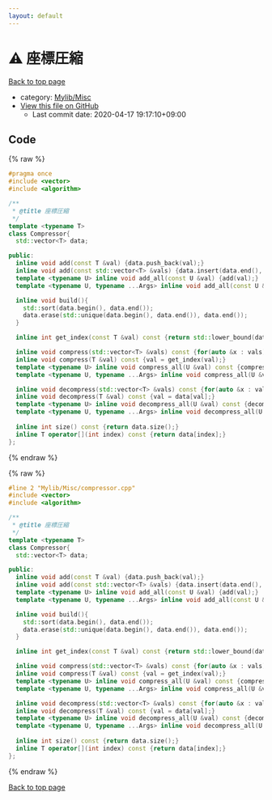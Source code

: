 ```yaml
---
layout: default
---
```


<!-- mathjax config similar to math.stackexchange -->
<script type="text/javascript" async
  src="https://cdnjs.cloudflare.com/ajax/libs/mathjax/2.7.5/MathJax.js?config=TeX-MML-AM_CHTML">
</script>
<script type="text/x-mathjax-config">
  MathJax.Hub.Config({
    TeX: { equationNumbers: { autoNumber: "AMS" }},
    tex2jax: {
      inlineMath: [ ['$','$'] ],
      processEscapes: true
    },
    "HTML-CSS": { matchFontHeight: false },
    displayAlign: "left",
    displayIndent: "2em"
  });
</script>

<script type="text/javascript" src="https://cdnjs.cloudflare.com/ajax/libs/jquery/3.4.1/jquery.min.js"></script>
<script src="https://cdn.jsdelivr.net/npm/jquery-balloon-js@1.1.2/jquery.balloon.min.js" integrity="sha256-ZEYs9VrgAeNuPvs15E39OsyOJaIkXEEt10fzxJ20+2I=" crossorigin="anonymous"></script>
<script type="text/javascript" src="../../../assets/js/copy-button.js"></script>
<link rel="stylesheet" href="../../../assets/css/copy-button.css" />


# :warning: 座標圧縮

<a href="../../../index.html">Back to top page</a>

* category: <a href="../../../index.html#3aaad417c82174440088b5eea559262a">Mylib/Misc</a>
* <a href="{{ site.github.repository_url }}/blob/master/Mylib/Misc/compressor.cpp">View this file on GitHub</a>
    - Last commit date: 2020-04-17 19:17:10+09:00




## Code

<a id="unbundled"></a>
{% raw %}
```cpp
#pragma once
#include <vector>
#include <algorithm>

/**
 * @title 座標圧縮
 */
template <typename T>
class Compressor{
  std::vector<T> data;

public:
  inline void add(const T &val) {data.push_back(val);}
  inline void add(const std::vector<T> &vals) {data.insert(data.end(), vals.begin(), vals.end());}
  template <typename U> inline void add_all(const U &val) {add(val);}
  template <typename U, typename ...Args> inline void add_all(const U &val, const Args&... args) {add(val); add_all(args...);}

  inline void build(){
    std::sort(data.begin(), data.end());
    data.erase(std::unique(data.begin(), data.end()), data.end());
  }

  inline int get_index(const T &val) const {return std::lower_bound(data.begin(), data.end(), val) - data.begin();}

  inline void compress(std::vector<T> &vals) const {for(auto &x : vals) x = get_index(x);}
  inline void compress(T &val) const {val = get_index(val);}
  template <typename U> inline void compress_all(U &val) const {compress(val);}
  template <typename U, typename ...Args> inline void compress_all(U &val, Args&... args) const {compress(val); compress_all(args...);}

  inline void decompress(std::vector<T> &vals) const {for(auto &x : vals) x = data[x];}
  inline void decompress(T &val) const {val = data[val];}
  template <typename U> inline void decompress_all(U &val) const {decompress(val);}
  template <typename U, typename ...Args> inline void decompress_all(U &val, Args&... args) const {decompress(val); decompress_all(args...);}
  
  inline int size() const {return data.size();}
  inline T operator[](int index) const {return data[index];}
};

```
{% endraw %}

<a id="bundled"></a>
{% raw %}
```cpp
#line 2 "Mylib/Misc/compressor.cpp"
#include <vector>
#include <algorithm>

/**
 * @title 座標圧縮
 */
template <typename T>
class Compressor{
  std::vector<T> data;

public:
  inline void add(const T &val) {data.push_back(val);}
  inline void add(const std::vector<T> &vals) {data.insert(data.end(), vals.begin(), vals.end());}
  template <typename U> inline void add_all(const U &val) {add(val);}
  template <typename U, typename ...Args> inline void add_all(const U &val, const Args&... args) {add(val); add_all(args...);}

  inline void build(){
    std::sort(data.begin(), data.end());
    data.erase(std::unique(data.begin(), data.end()), data.end());
  }

  inline int get_index(const T &val) const {return std::lower_bound(data.begin(), data.end(), val) - data.begin();}

  inline void compress(std::vector<T> &vals) const {for(auto &x : vals) x = get_index(x);}
  inline void compress(T &val) const {val = get_index(val);}
  template <typename U> inline void compress_all(U &val) const {compress(val);}
  template <typename U, typename ...Args> inline void compress_all(U &val, Args&... args) const {compress(val); compress_all(args...);}

  inline void decompress(std::vector<T> &vals) const {for(auto &x : vals) x = data[x];}
  inline void decompress(T &val) const {val = data[val];}
  template <typename U> inline void decompress_all(U &val) const {decompress(val);}
  template <typename U, typename ...Args> inline void decompress_all(U &val, Args&... args) const {decompress(val); decompress_all(args...);}
  
  inline int size() const {return data.size();}
  inline T operator[](int index) const {return data[index];}
};

```
{% endraw %}

<a href="../../../index.html">Back to top page</a>

